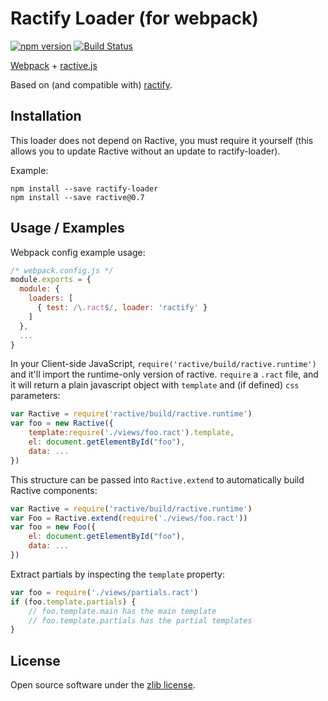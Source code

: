 Ractify Loader (for webpack)
=================

[![npm version](https://badge.fury.io/js/ractive-component-loader.svg)](http://badge.fury.io/js/ractive-component-loader) [![Build Status](https://travis-ci.org/marcello3d/ractive-component-loader.svg?branch=master)](https://travis-ci.org/marcello3d/ractive-component-loader)

[Webpack](https://www.npmjs.com/package/webpack) + [ractive.js](http://www.ractivejs.org/)

Based on (and compatible with) [ractify](https://github.com/marcello3d/node-ractify).

Installation
------------

This loader does not depend on Ractive, you must require it yourself (this allows you to update Ractive
without an update to ractify-loader).

Example:

```
npm install --save ractify-loader
npm install --save ractive@0.7
```

Usage / Examples
----------------

Webpack config example usage:

```js
/* webpack.config.js */
module.exports = {
  module: {
    loaders: [
      { test: /\.ract$/, loader: 'ractify' }
    ]
  },
  ...
}
```

In your Client-side JavaScript, `require('ractive/build/ractive.runtime')` and it'll import the runtime-only version of
ractive. `require` a `.ract` file, and it will return a plain javascript object with `template` and (if defined) `css`
parameters:

```js
var Ractive = require('ractive/build/ractive.runtime')
var foo = new Ractive({
    template:require('./views/foo.ract').template,
    el: document.getElementById("foo"),
    data: ...
})
```

This structure can be passed into `Ractive.extend` to automatically build Ractive components:

```js
var Ractive = require('ractive/build/ractive.runtime')
var Foo = Ractive.extend(require('./views/foo.ract'))
var foo = new Foo({
    el: document.getElementById("foo"),
    data: ...
})
```

Extract partials by inspecting the `template` property:

```js
var foo = require('./views/partials.ract')
if (foo.template.partials) {
    // foo.template.main has the main template
    // foo.template.partials has the partial templates
}
```

License
-------
Open source software under the [zlib license](LICENSE).
